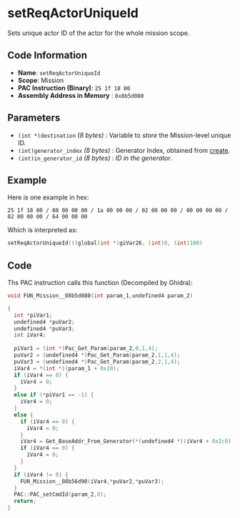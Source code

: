 # setReqActorUniqueId

Sets unique actor ID of the actor for the whole mission scope.

## Code Information

- **Name**: `setReqActorUniqueId`
- **Scope**: Mission
- **PAC Instruction (Binary)**: `25 1f 18 00`
- **Assembly Address in Memory** : `0x8b5d080`

## Parameters

- `(int *)destination` *(8 bytes)* :  Variable to *store* the Mission-level unique ID.
- `(int)generator_index` *(8 bytes)* : Generator Index, obtained from [create](./create.md).
- `(int)in_generator_id` *(8 bytes)* : *ID in the generator*.

## Example

Here is one example in hex:

```25 1f 18 00 / 08 00 00 00 / 1a 00 00 00 / 02 00 00 00 / 00 00 00 00 / 02 00 00 00 / 64 00 00 00```

Which is interpreted as:

```c
setReqActorUniqueId(((global)int *)giVar26, (int)0, (int)100)
```

## Code

Ths PAC instruction calls this function (Decompiled by Ghidra):

```c
void FUN_Mission__08b5d080(int param_1,undefined4 param_2)

{
  int *piVar1;
  undefined4 *puVar2;
  undefined4 *puVar3;
  int iVar4;
  
  piVar1 = (int *)Pac_Get_Param(param_2,0,1,4);
  puVar2 = (undefined4 *)Pac_Get_Param(param_2,1,1,4);
  puVar3 = (undefined4 *)Pac_Get_Param(param_2,2,1,4);
  iVar4 = *(int *)(param_1 + 0x10);
  if (iVar4 == 0) {
    iVar4 = 0;
  }
  else if (*piVar1 == -1) {
    iVar4 = 0;
  }
  else {
    if (iVar4 == 0) {
      iVar4 = 0;
    }
    iVar4 = Get_BaseAddr_From_Generator(*(undefined4 *)(iVar4 + 0x2c8));
    if (iVar4 == 0) {
      iVar4 = 0;
    }
  }
  if (iVar4 != 0) {
    FUN_Mission__08b56d90(iVar4,*puVar2,*puVar3);
  }
  PAC::PAC_setCmdId(param_2,0);
  return;
}
```


